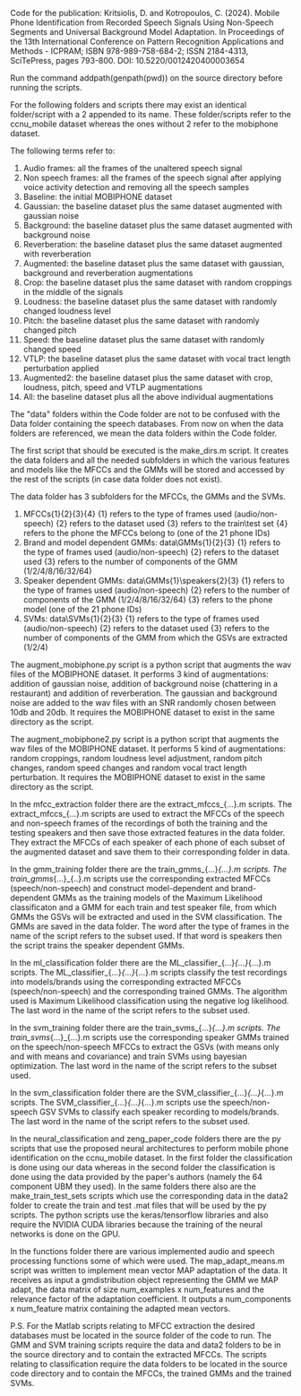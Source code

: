 Code for the publication:
Kritsiolis, D. and Kotropoulos, C. (2024). Mobile Phone Identification from Recorded Speech Signals Using Non-Speech Segments 
and Universal Background Model Adaptation. In Proceedings of the 13th International Conference on Pattern Recognition Applications 
and Methods - ICPRAM; ISBN 978-989-758-684-2; ISSN 2184-4313, SciTePress, pages 793-800. DOI: 10.5220/0012420400003654

Run the command addpath(genpath(pwd)) on the source directory before running the scripts.

For the following folders and scripts there may exist an identical folder/script with a 2 appended to its name. These 
folder/scripts refer to the ccnu_mobile dataset whereas the ones without 2 refer to the mobiphone dataset.

The following terms refer to:
 1. Audio frames: all the frames of the unaltered speech signal
 2. Non speech frames: all the frames of the speech signal after applying voice activity detection and removing
    all the speech samples
 3. Baseline: the initial MOBIPHONE dataset
 4. Gaussian: the baseline dataset plus the same dataset augmented with gaussian noise
 5. Background: the baseline dataset plus the same dataset augmented with background noise
 6. Reverberation: the baseline dataset plus the same dataset augmented with reverberation
 7. Augmented: the baseline dataset plus the same dataset with gaussian, background and reverberation augmentations
 8. Crop: the baseline dataset plus the same dataset with random croppings in the middle of the signals
 9. Loudness: the baseline dataset plus the same dataset with randomly changed loudness level
10. Pitch: the baseline dataset plus the same dataset with randomly changed pitch
11. Speed: the baseline dataset plus the same dataset with randomly changed speed
12. VTLP: the baseline dataset plus the same dataset with vocal tract length perturbation applied
13. Augmented2: the baseline dataset plus the same dataset with crop, loudness, pitch, speed and VTLP augmentations
14. All: the baseline dataset plus all the above individual augmentations

The "data" folders within the Code folder are not to be confused with the Data folder containing the speech databases.
From now on when the data folders are referenced, we mean the data folders within the Code folder.

The first script that should be executed is the make_dirs.m script. It creates the data folders and all the
needed subfolders in which the various features and models like the MFCCs and the GMMs will be stored and
accessed by the rest of the scripts (in case data folder does not exist).

The data folder has 3 subfolders for the MFCCs, the GMMs and the SVMs.
1. MFCCs\{1}\{2}\{3}\{4}
   {1} refers to the type of frames used (audio/non-speech)
   {2} refers to the dataset used
   {3} refers to the train\test set
   {4} refers to the phone the MFCCs belong to (one of the 21 phone IDs)
2. Brand and model dependent GMMs: data\GMMs\{1}\{2}\{3}
   {1} refers to the type of frames used (audio/non-speech)
   {2} refers to the dataset used
   {3} refers to the number of components of the GMM (1/2/4/8/16/32/64)
3. Speaker dependent GMMs: data\GMMs\{1}\speakers\{2}\{3}
   {1} refers to the type of frames used (audio/non-speech)
   {2} refers to the number of components of the GMM (1/2/4/8/16/32/64)
   {3} refers to the phone model (one of the 21 phone IDs)
4. SVMs: data\SVMs\{1}\{2}\{3}
   {1} refers to the type of frames used (audio/non-speech)
   {2} refers to the dataset used
   {3} refers to the number of components of the GMM from which the GSVs are extracted (1/2/4)

The augment_mobiphone.py script is a python script that augments the wav files of the MOBIPHONE dataset. It performs
3 kind of augmentations: addition of gaussian noise, addition of background noise (chattering in a restaurant) and
addition of reverberation. The gaussian and background noise are added to the wav files with an SNR randomly chosen
between 10db and 20db. It requires the MOBIPHONE dataset to exist in the same directory as the script.

The augment_mobiphone2.py script is a python script that augments the wav files of the MOBIPHONE dataset. It performs
5 kind of augmentations: random croppings, random loudness level adjustment, random pitch changes, random speed changes
and random vocal tract length perturbation. It requires the MOBIPHONE dataset to exist in the same directory as the 
script.

In the mfcc_extraction folder there are the extract_mfccs_{...}.m scripts. The extract_mfccs_{...}.m scripts are used 
to extract the MFCCs of the speech and non-speech frames of the recordings of both the training and the testing speakers
and then save those extracted features in the data folder. They extract the MFCCs of each speaker of each phone of each 
subset of the augmented dataset and save them to their corresponding folder in data.

In the gmm_training folder there are the train_gmms_{...}_{...}.m scripts. The train_gmms_{...}_{..}.m scripts use the 
corresponding extracted MFCCs (speech/non-speech) and construct model-dependent and brand-dependent GMMs as the training
models of the Maximum Likelihood classificaton and a GMM for each train and test speaker file, from which GMMs the GSVs 
will be extracted and used in the SVM classification. The GMMs are saved in the data folder. The word after the type of
frames in the name of the script refers to the subset used. If that word is speakers then the script trains the speaker 
dependent GMMs.

In the ml_classification folder there are the ML_classifier_{...}_{...}_{...}.m scripts. 
The ML_classifier_{...}_{...}_{...}.m scripts classify the test recordings into models/brands using the corresponding
extracted MFCCs (speech/non-speech) and the corresponding trained GMMs. The algorithm used is Maximum Likelihood 
classification using the negative log likelihood. The last word in the name of the script refers to the subset used.

In the svm_training folder there are the train_svms_{...}_{...}.m scripts. The train_svms_{...}_{...}.m scripts use the 
corresponding speaker GMMs trained on the speech/non-speech MFCCs to extract the GSVs (with means only and with means and
covariance) and train SVMs using bayesian optimization. The last word in the name of the script refers to the subset 
used.

In the svm_classification folder there are the SVM_classifier_{...}_{...}_{...}.m scripts.
The SVM_classifier_{...}_{...}_{...}.m scripts use the speech/non-speech GSV SVMs to classify each speaker recording to 
models/brands. The last word in the name of the script refers to the subset used.

In the neural_classification and zeng_paper_code folders there are the py scripts that use the proposed neural architectures
to perform mobile phone identification on the ccnu_mobile dataset. In the first folder the classification is done using
our data whereas in the second folder the classification is done using the data provided by the paper's authors (namely
the 64 component UBM they used). In the same folders there also are the make_train_test_sets scripts which use the 
corresponding data in the data2 folder to create the train and test .mat files that will be used by the py scripts. The
python scripts use the keras/tensorflow libraries and also require the NVIDIA CUDA libraries because the training of the
neural networks is done on the GPU.

In the functions folder there are various implemented audio and speech processing functions some of which were used. The
map_adapt_means.m script was written to implement mean vector MAP adaptation of the data. It receives as input a
gmdistribution object representing the GMM we MAP adapt, the data matrix of size num_examples x num_features and the
relevance factor of the adaptation coefficient. It outputs a num_components x num_feature matrix containing the adapted
mean vectors.

P.S. For the Matlab scripts relating to MFCC extraction the desired databases must be located in the source folder of the
code to run. The GMM and SVM training scripts require the data and data2 folders to be in the source directory and to 
contain the extracted MFCCs. The scripts relating to classification require the data folders to be located in the source
code directory and to contain the MFCCs, the trained GMMs and the trained SVMs.
